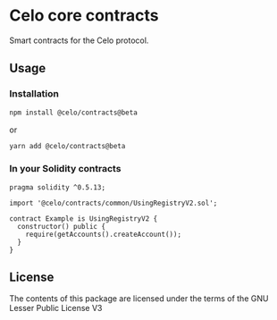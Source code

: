 # Celo core contracts

Smart contracts for the Celo protocol.

## Usage

### Installation

```bash
npm install @celo/contracts@beta
```

or

```bash
yarn add @celo/contracts@beta
```

### In your Solidity contracts

```solidity
pragma solidity ^0.5.13;

import '@celo/contracts/common/UsingRegistryV2.sol';

contract Example is UsingRegistryV2 {
  constructor() public {
    require(getAccounts().createAccount());
  }
}

```

## License

The contents of this package are licensed under the terms of the GNU Lesser Public License V3
